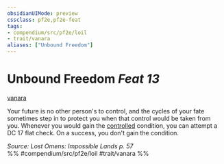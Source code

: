```yaml
---
obsidianUIMode: preview
cssclass: pf2e,pf2e-feat
tags:
- compendium/src/pf2e/loil
- trait/vanara
aliases: ["Unbound Freedom"]
---
```

# Unbound Freedom  *Feat 13*  
[vanara](vanara-loil.md "Vanara Ancestry & Heritage Trait")  


Your future is no other person's to control, and the cycles of your fate sometimes step in to protect you when that control would be taken from you. Whenever you would gain the [controlled](conditions.md#Controlled) condition, you can attempt a DC 17 flat check. On a success, you don't gain the condition.

*Source: Lost Omens: Impossible Lands p. 57*  
%% #compendium/src/pf2e/loil #trait/vanara %%